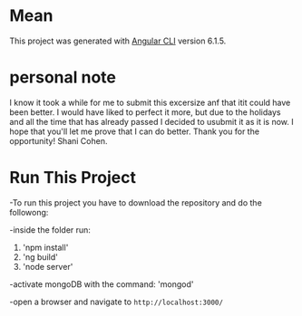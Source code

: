 # Mean

This project was generated with [Angular CLI](https://github.com/angular/angular-cli) version 6.1.5.

# personal note

I know it took a while for me to submit this excersize anf that itit could have been better.
I would have liked to perfect it more, but due to the holidays and all the time that has already passed I decided to usubmit it as it is now. I hope that you'll let me prove that I can do better.
Thank you for the opportunity!
Shani Cohen.

# Run This Project

-To run this project you have to download the repository and do the followong:

-inside the folder run:
1. 'npm install'
2. 'ng build'
3. 'node server'

-activate mongoDB with the command: 'mongod'

-open a browser and navigate to `http://localhost:3000/`
